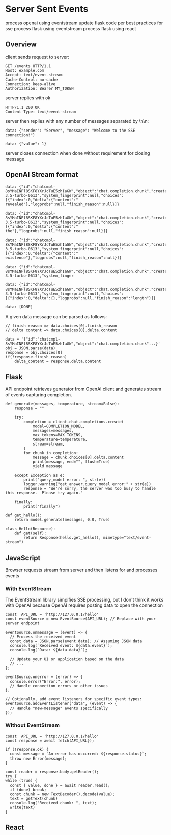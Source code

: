 # Server Sent Events

process openai using eventstream
update flask code per best practices for sse
process flask using eventstream
process flask using react

## Overview
client sends request to server:
```
GET /events HTTP/1.1
Host: example.com
Accept: text/event-stream
Cache-Control: no-cache
Connection: keep-alive
Authorization: Bearer MY_TOKEN
```

server replies with ok
```
HTTP/1.1 200 OK
Content-Type: text/event-stream
```

server then replies with any number of messages separated by \n\n:
```
data: {"sender": "Server", "message": "Welcome to the SSE connection!"}

data: {"value": 1}

```

server closes connection when done without requirement for closing message
## OpenAI Stream format
```
data: {"id":"chatcmpl-8sYMaINPl8SKF8YXrJcTuE5zhIaGW","object":"chat.completion.chunk","created":1708012496,"model":"gpt-3.5-turbo-0613","system_fingerprint":null,"choices":[{"index":0,"delta":{"content":" revealed"},"logprobs":null,"finish_reason":null}]}

data: {"id":"chatcmpl-8sYMaINPl8SKF8YXrJcTuE5zhIaGW","object":"chat.completion.chunk","created":1708012496,"model":"gpt-3.5-turbo-0613","system_fingerprint":null,"choices":[{"index":0,"delta":{"content":" the"},"logprobs":null,"finish_reason":null}]}

data: {"id":"chatcmpl-8sYMaINPl8SKF8YXrJcTuE5zhIaGW","object":"chat.completion.chunk","created":1708012496,"model":"gpt-3.5-turbo-0613","system_fingerprint":null,"choices":[{"index":0,"delta":{"content":" existence"},"logprobs":null,"finish_reason":null}]}

data: {"id":"chatcmpl-8sYMaINPl8SKF8YXrJcTuE5zhIaGW","object":"chat.completion.chunk","created":1708012496,"model":"gpt-3.5-turbo-0613","system_finger

data: {"id":"chatcmpl-8sYMaINPl8SKF8YXrJcTuE5zhIaGW","object":"chat.completion.chunk","created":1708012496,"model":"gpt-3.5-turbo-0613","system_fingerprint":null,"choices":[{"index":0,"delta":{},"logprobs":null,"finish_reason":"length"}]}

data: [DONE]
```
A given data message can be parsed as follows:
```
// finish reason => data.choices[0].finish_reason
// delta content => data.choices[0].delta.content

data = '{"id":"chatcmpl-8sYMaINPl8SKF8YXrJcTuE5zhIaGW","object":"chat.completion.chunk"...}'
obj = JSON.parse(data)
response = obj.choices[0]
if(!response.finish_reason)
    delta_content = response.delta.content
```

## Flask
API endpoint retrieves generator from OpenAI client and generates stream of events capturing completion.
```
def generate(messages, temperature, stream=False):
    response = ""

    try:
        completion = client.chat.completions.create(
            model=COMPLETION_MODEL,
            messages=messages,
            max_tokens=MAX_TOKENS,
            temperature=temperature,
            stream=stream,
        )
        for chunk in completion:
            message = chunk.choices[0].delta.content
            print(message, end="", flush=True)
            yield message

    except Exception as e:
        print("query_model error: ", str(e))
        logger.warning("get_answer.query_model error:" + str(e))
        response = "We're sorry, the server was too busy to handle this response.  Please try again."

    finally:
        print("finally")

def get_hello():
    return model.generate(messages, 0.0, True)

class Hello(Resource):
    def get(self):
        return Response(hello.get_hello(), mimetype="text/event-stream")
```

## JavaScript
Browser requests stream from server and then listens for and processes events
### With EventStream
The EventStream library simpifies SSE processing, but I don't think it works with OpenAI because OpenAI requires posting data to open the connection
```
const  API_URL = 'http://127.0.0.1/hello'
const eventSource = new EventSource(API_URL); // Replace with your server endpoint

eventSource.onmessage = (event) => {
  // Process the received event
  const data = JSON.parse(event.data); // Assuming JSON data
  console.log(`Received event: ${data.event}`);
  console.log(`Data: ${data.data}`);

  // Update your UI or application based on the data
  // ...
};

eventSource.onerror = (error) => {
  console.error("Error:", error);
  // Handle connection errors or other issues
};

// Optionally, add event listeners for specific event types:
eventSource.addEventListener("data", (event) => {
  // Handle "new-message" events specifically
});
```
### Without EventStream
```
const  API_URL = 'http://127.0.0.1/hello'
const response = await fetch(API_URL});

if (!response.ok) {
  const message = `An error has occurred: ${response.status}`;
  throw new Error(message);
}

const reader = response.body.getReader();
try {
while (true) {
  const { value, done } = await reader.read();
  if (done) break;
  const chunk = new TextDecoder().decode(value);
  text = getText(chunk)
  console.log("Received chunk: ", text);
  write(text)
}
```

## React
